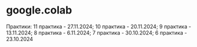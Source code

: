 # google.colab
Практики:
11 практика - 27.11.2024;
10 практика - 20.11.2024;
9 практика - 13.11.2024;
8 практика - 6.11.2024;
7 практика - 30.10.2024;
6 практика - 23.10.2024
